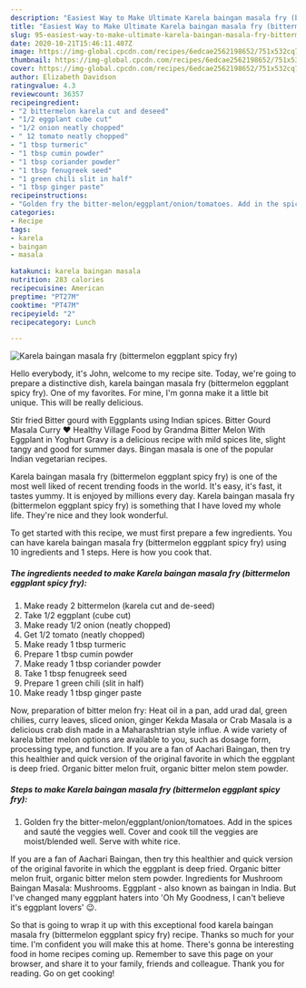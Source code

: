 ```yaml
---
description: "Easiest Way to Make Ultimate Karela baingan masala fry (bittermelon eggplant spicy fry)"
title: "Easiest Way to Make Ultimate Karela baingan masala fry (bittermelon eggplant spicy fry)"
slug: 95-easiest-way-to-make-ultimate-karela-baingan-masala-fry-bittermelon-eggplant-spicy-fry
date: 2020-10-21T15:46:11.407Z
image: https://img-global.cpcdn.com/recipes/6edcae2562198652/751x532cq70/karela-baingan-masala-fry-bittermelon-eggplant-spicy-fry-recipe-main-photo.jpg
thumbnail: https://img-global.cpcdn.com/recipes/6edcae2562198652/751x532cq70/karela-baingan-masala-fry-bittermelon-eggplant-spicy-fry-recipe-main-photo.jpg
cover: https://img-global.cpcdn.com/recipes/6edcae2562198652/751x532cq70/karela-baingan-masala-fry-bittermelon-eggplant-spicy-fry-recipe-main-photo.jpg
author: Elizabeth Davidson
ratingvalue: 4.3
reviewcount: 36357
recipeingredient:
- "2 bittermelon karela cut and deseed"
- "1/2 eggplant cube cut"
- "1/2 onion neatly chopped"
- " 12 tomato neatly chopped"
- "1 tbsp turmeric"
- "1 tbsp cumin powder"
- "1 tbsp coriander powder"
- "1 tbsp fenugreek seed"
- "1 green chili slit in half"
- "1 tbsp ginger paste"
recipeinstructions:
- "Golden fry the bitter-melon/eggplant/onion/tomatoes. Add in the spices and sauté the veggies well. Cover and cook till the veggies are moist/blended well. Serve with white rice."
categories:
- Recipe
tags:
- karela
- baingan
- masala

katakunci: karela baingan masala 
nutrition: 283 calories
recipecuisine: American
preptime: "PT27M"
cooktime: "PT47M"
recipeyield: "2"
recipecategory: Lunch

---
```



![Karela baingan masala fry (bittermelon eggplant spicy fry)](https://img-global.cpcdn.com/recipes/6edcae2562198652/751x532cq70/karela-baingan-masala-fry-bittermelon-eggplant-spicy-fry-recipe-main-photo.jpg)

Hello everybody, it's John, welcome to my recipe site. Today, we're going to prepare a distinctive dish, karela baingan masala fry (bittermelon eggplant spicy fry). One of my favorites. For mine, I'm gonna make it a little bit unique. This will be really delicious.

Stir fried Bitter gourd with Eggplants using Indian spices. Bitter Gourd Masala Curry ❤ Healthy Village Food by Grandma Bitter Melon With Eggplant in Yoghurt Gravy is a delicious recipe with mild spices lite, slight tangy and good for summer days. Bingan masala is one of the popular Indian vegetarian recipes.

Karela baingan masala fry (bittermelon eggplant spicy fry) is one of the most well liked of recent trending foods in the world. It's easy, it's fast, it tastes yummy. It is enjoyed by millions every day. Karela baingan masala fry (bittermelon eggplant spicy fry) is something that I have loved my whole life. They're nice and they look wonderful.


To get started with this recipe, we must first prepare a few ingredients. You can have karela baingan masala fry (bittermelon eggplant spicy fry) using 10 ingredients and 1 steps. Here is how you cook that.

<!--inarticleads1-->

##### The ingredients needed to make Karela baingan masala fry (bittermelon eggplant spicy fry):

1. Make ready 2 bittermelon (karela cut and de-seed)
1. Take 1/2 eggplant (cube cut)
1. Make ready 1/2 onion (neatly chopped)
1. Get  1/2 tomato (neatly chopped)
1. Make ready 1 tbsp turmeric
1. Prepare 1 tbsp cumin powder
1. Make ready 1 tbsp coriander powder
1. Take 1 tbsp fenugreek seed
1. Prepare 1 green chili (slit in half)
1. Make ready 1 tbsp ginger paste


Now, preparation of bitter melon fry: Heat oil in a pan, add urad dal, green chilies, curry leaves, sliced onion, ginger Kekda Masala or Crab Masala is a delicious crab dish made in a Maharashtrian style influe. A wide variety of karela bitter melon options are available to you, such as dosage form, processing type, and function. If you are a fan of Aachari Baingan, then try this healthier and quick version of the original favorite in which the eggplant is deep fried. Organic bitter melon fruit, organic bitter melon stem powder. 

<!--inarticleads2-->

##### Steps to make Karela baingan masala fry (bittermelon eggplant spicy fry):

1. Golden fry the bitter-melon/eggplant/onion/tomatoes. Add in the spices and sauté the veggies well. Cover and cook till the veggies are moist/blended well. Serve with white rice.


If you are a fan of Aachari Baingan, then try this healthier and quick version of the original favorite in which the eggplant is deep fried. Organic bitter melon fruit, organic bitter melon stem powder. Ingredients for Mushroom Baingan Masala: Mushrooms. Eggplant - also known as baingan in India. But I&#39;ve changed many eggplant haters into &#39;Oh My Goodness, I can&#39;t believe it&#39;s eggplant lovers&#39; 😉. 

So that is going to wrap it up with this exceptional food karela baingan masala fry (bittermelon eggplant spicy fry) recipe. Thanks so much for your time. I'm confident you will make this at home. There's gonna be interesting food in home recipes coming up. Remember to save this page on your browser, and share it to your family, friends and colleague. Thank you for reading. Go on get cooking!
